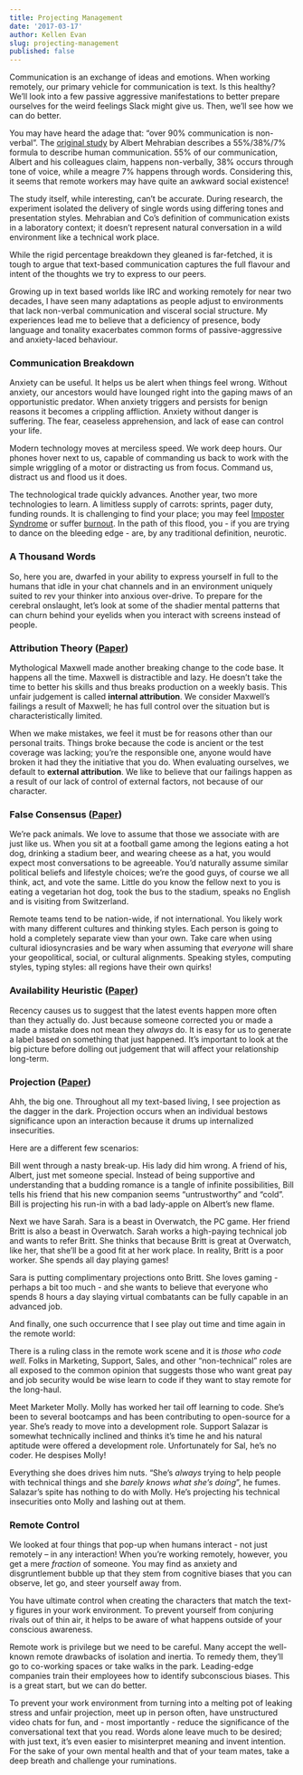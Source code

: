 ```yaml
---
title: Projecting Management
date: '2017-03-17'
author: Kellen Evan
slug: projecting-management
published: false
---
```


Communication is an exchange of ideas and emotions. When working remotely, our primary vehicle for communication is text. Is this healthy? We’ll look into a few passive aggressive manifestations to better prepare ourselves for the weird feelings Slack might give us. Then, we’ll see how we can do better.

You may have heard the adage that: “over 90% communication is non-verbal”. The [original study](http://www.iojt-dc2013.org/~/media/Microsites/Files/IOJT/11042013-Albert-Mehrabian-Communication-Studies.ashx) by Albert Mehrabian describes a 55%/38%/7% formula to describe human communication. 55% of our communication, Albert and his colleagues claim, happens non-verbally, 38% occurs through tone of voice, while a meagre 7% happens through words. Considering this, it seems that remote workers may have quite an awkward social existence!

The study itself, while interesting, can’t be accurate. During research, the experiment isolated the delivery of single words using differing tones and presentation styles. Mehrabian and Co’s definition of communication exists in a laboratory context; it doesn’t represent natural conversation in a wild environment like a technical work place.

While the rigid percentage breakdown they gleaned is far-fetched, it is tough to argue that text-based communication captures the full flavour and intent of the thoughts we try to express to our peers.

Growing up in text based worlds like IRC and working remotely for near two decades, I have seen many adaptations as people adjust to environments that lack non-verbal communication and visceral social structure. My experiences lead me to believe that a deficiency of presence, body language and tonality exacerbates common forms of passive-aggressive and anxiety-laced behaviour.

### Communication Breakdown

Anxiety can be useful. It helps us be alert when things feel wrong. Without anxiety, our ancestors would have lounged right into the gaping maws of an opportunistic predator. When anxiety triggers and persists for benign reasons it becomes a crippling affliction. Anxiety without danger is suffering. The fear, ceaseless apprehension, and lack of ease can control your life.

Modern technology moves at merciless speed. We work deep hours. Our phones hover next to us, capable of commanding us back to work with the simple wriggling of a motor or distracting us from focus. Command us, distract us and flood us it does.

The technological trade quickly advances. Another year, two more technologies to learn. A limitless supply of carrots: sprints, pager duty, funding rounds. It is challenging to find your place; you may feel [Imposter Syndrome](https://en.wikipedia.org/wiki/Impostor_syndrome) or suffer [burnout](https://en.wikipedia.org/wiki/Occupational_burnout). In the path of this flood, you - if you are trying to dance on the bleeding edge - are, by any traditional definition, neurotic.

### A Thousand Words

So, here you are, dwarfed in your ability to express yourself in full to the humans that idle in your chat channels and in an environment uniquely suited to rev your thinker into anxious over-drive. To prepare for the cerebral onslaught, let’s look at some of the shadier mental patterns that can churn behind your eyelids when you interact with screens instead of people.

### Attribution Theory ([Paper](https://pdfs.semanticscholar.org/5088/30c644f73b6ad40ea0159f9ab9427d1f0f74.pdf))

Mythological Maxwell made another breaking change to the code base. It happens all the time. Maxwell is distractible and lazy. He doesn’t take the time to better his skills and thus breaks production on a weekly basis. This unfair judgement is called **internal attribution**. We consider Maxwell’s failings a result of Maxwell; he has full control over the situation but is characteristically limited.

When we make mistakes, we feel it must be for reasons other than our personal traits. Things broke because the code is ancient or the test coverage was lacking; you’re the responsible one, anyone would have broken it had they the initiative that you do. When evaluating ourselves, we default to **external attribution**. We like to believe that our failings happen as a result of our lack of control of external factors, not because of our character.

### False Consensus ([Paper](http://onlinelibrary.wiley.com/doi/10.1111/1467-6494.00043/abstract))

We’re pack animals. We love to assume that those we associate with are just like us. When you sit at a football game among the legions eating a hot dog, drinking a stadium beer, and wearing cheese as a hat, you would expect most conversations to be agreeable. You’d naturally assume similar political beliefs and lifestyle choices; we’re the good guys, of course we all think, act, and vote the same. Little do you know the fellow next to you is eating a vegetarian hot dog, took the bus to the stadium, speaks no English and is visiting from Switzerland.

Remote teams tend to be nation-wide, if not international. You likely work with many different cultures and thinking styles. Each person is going to hold a completely separate view than your own. Take care when using cultural idiosyncrasies and be wary when assuming that *everyone* will share your geopolitical, social, or cultural alignments. Speaking styles, computing styles, typing styles: all regions have their own quirks!

### Availability Heuristic ([Paper](https://people.umass.edu/biep540w/pdf/Tversky%20availability.pdf))

Recency causes us to suggest that the latest events happen more often than they actually do. Just because someone corrected you or made a made a mistake does not mean they *always* do. It is easy for us to generate a label based on something that just happened. It’s important to look at the big picture before dolling out judgement that will affect your relationship long-term.

### Projection ([Paper](http://onlinelibrary.wiley.com/doi/10.1111/1467-6494.00043/abstract))

Ahh, the big one. Throughout all my text-based living, I see projection as the dagger in the dark. Projection occurs when an individual bestows significance upon an interaction because it drums up internalized insecurities.

Here are a different few scenarios:

Bill went through a nasty break-up. His lady did him wrong. A friend of his, Albert, just met someone special. Instead of being supportive and understanding that a budding romance is a tangle of infinite possibilities, Bill tells his friend that his new companion seems “untrustworthy” and “cold”. Bill is projecting his run-in with a bad lady-apple on Albert’s new flame.

Next we have Sarah. Sara is a beast in Overwatch, the PC game. Her friend Britt is also a beast in Overwatch. Sarah works a high-paying technical job and wants to refer Britt. She thinks that because Britt is great at Overwatch, like her, that she’ll be a good fit at her work place. In reality, Britt is a poor worker. She spends all day playing games!

Sara is putting complimentary projections onto Britt. She loves gaming - perhaps a bit too much - and she wants to believe that everyone who spends 8 hours a day slaying virtual combatants can be fully capable in an advanced job.

And finally, one such occurrence that I see play out time and time again in the remote world:

There is a ruling class in the remote work scene and it is *those who code well*. Folks in Marketing, Support, Sales, and other “non-technical” roles are all exposed to the common opinion that suggests those who want great pay and job security would be wise learn to code if they want to stay remote for the long-haul.

Meet Marketer Molly. Molly has worked her tail off learning to code. She’s been to several bootcamps and has been contributing to open-source for a year. She’s ready to move into a development role. Support Salazar is somewhat technically inclined and thinks it’s time he and his natural aptitude were offered a development role. Unfortunately for Sal, he’s no coder. He despises Molly!

Everything she does drives him nuts. “She’s *always* trying to help people with technical things and she *barely knows what she’s doing*”, he fumes. Salazar’s spite has nothing to do with Molly. He’s projecting his technical insecurities onto Molly and lashing out at them.

### Remote Control

We looked at four things that pop-up when humans interact - not just remotely – in any interaction! When you’re working remotely, however, you get a mere *fraction* of someone. You may find as anxiety and disgruntlement bubble up that they stem from cognitive biases that you can observe, let go, and steer yourself away from.

You have ultimate control when creating the characters that match the text-y figures in your work environment. To prevent yourself from conjuring rivals out of thin air, it helps to be aware of what happens outside of your conscious awareness.

Remote work is privilege but we need to be careful. Many accept the well-known remote drawbacks of isolation and inertia. To remedy them, they’ll go to co-working spaces or take walks in the park. Leading-edge companies train their employees how to identify subconscious biases. This is a great start, but we can do better.

To prevent your work environment from turning into a melting pot of leaking stress and unfair projection, meet up in person often, have unstructured video chats for fun, and - most importantly - reduce the significance of the conversational text that you read. Words alone leave much to be desired; with just text, it’s even easier to misinterpret meaning and invent intention. For the sake of your own mental health and that of your team mates, take a deep breath and challenge your ruminations.
